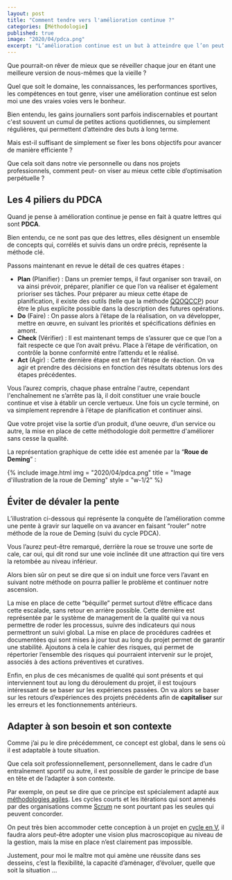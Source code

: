 ```yaml
---
layout: post
title: "Comment tendre vers l'amélioration continue ?"
categories: [Méthodologie]
published: true
image: "2020/04/pdca.png"
excerpt: "L’amélioration continue est un but à atteindre que l’on peut viser via des outils comme la roue de Deming et le processus des pilliers Plan Do Check Act (PDCA)."
---
```


Que pourrait-on rêver de mieux que se réveiller chaque jour en étant une meilleure version de nous-mêmes que la vieille ? 

Quel que soit le domaine, les connaissances, les performances sportives, les compétences en tout genre, viser une amélioration continue est selon moi une des vraies voies vers le bonheur. 

Bien entendu, les gains journaliers sont parfois indiscernables et pourtant c'est souvent un cumul de petites actions quotidiennes, ou simplement régulières, qui permettent d’atteindre des buts à long terme.

Mais est-il suffisant de simplement se fixer les bons objectifs pour avancer de manière efficiente ? 

Que cela soit dans notre vie personnelle ou dans nos projets professionnels, comment peut- on viser au mieux cette cible d’optimisation perpétuelle ? 

## Les 4 piliers du PDCA

Quand je pense à amélioration continue je pense en fait à quatre lettres qui sont **PDCA**. 

Bien entendu, ce ne sont pas que des lettres, elles désignent un ensemble de concepts qui, corrélés et suivis dans un ordre précis, représente la méthode clé. 

Passons maintenant en revue le détail de ces quatres étapes : 

* **Plan** (Planifier) : Dans un premier temps, il faut organiser son travail, on va ainsi prévoir, préparer, planifier ce que l’on va réaliser et également prioriser ses tâches. 
Pour préparer au mieux cette étape de planification, il existe des outils (telle que la méthode [QQOQCCP](https://fr.wikipedia.org/wiki/Scrum_(d%C3%A9veloppement))) pour être le plus explicite possible dans la description des futures opérations.   
* **Do** (Faire) : On passe alors à l’étape de la réalisation, on va développer, mettre en œuvre, en suivant les priorités et spécifications définies en amont.
* **Check** (Vérifier) : Il est maintenant temps de s’assurer que ce que l’on a fait respecte ce que l’on avait prévu. Place à l’étape de vérification, on contrôle la bonne conformité entre l’attendu et le réalisé. 
* **Act** (Agir) : Cette dernière étape est en fait l’étape de réaction. On va agir et prendre des décisions en fonction des résultats obtenus lors des étapes précédentes. 

Vous l’aurez compris, chaque phase entraîne l'autre, cependant l'enchaînement ne s’arrête pas là, il doit constituer une vraie boucle continue et vise à établir un cercle vertueux. Une fois un cycle terminé, on va simplement reprendre à l’étape de planification et continuer ainsi. 

Que votre projet vise la sortie d’un produit, d’une oeuvre, d’un service ou autre, la mise en place de cette méthodologie doit permettre d'améliorer sans cesse la qualité.

La représentation graphique de cette idée est amenée par la “**Roue de Deming**” : 

{% include image.html img = "2020/04/pdca.png" title = "Image d'illustration de la roue de Deming" style = "w-1/2" %}

## Éviter de dévaler la pente 

L’illustration ci-dessous qui représente la conquête de l’amélioration comme une pente à gravir sur laquelle on va avancer en faisant “rouler” notre méthode de la roue de Deming (suivi du cycle PDCA).

Vous l’aurez peut-être remarqué, derrière la roue se trouve une sorte de cale, car oui, qui dit rond sur une voie inclinée dit une attraction qui tire vers la retombée au niveau inférieur. 

Alors bien sûr on peut se dire que si on induit une force vers l’avant en suivant notre méthode on pourra pallier le problème et continuer notre ascension.

La mise en place de cette “béquille” permet surtout d’être efficace dans cette escalade, sans retour en arrière possible. Cette dernière est représentée par le système de management de la qualité qui va nous permettre de roder les processus, suivre des indicateurs qui nous permettront un suivi global. La mise en place de procédures cadrées et documentées qui sont mises à jour tout au long du projet permet de garantir une stabilité. Ajoutons à cela le cahier des risques, qui permet de répertorier l’ensemble des risques qui pourraient intervenir sur le projet, associés à des actions préventives et curatives.

Enfin, en plus de ces mécanismes de qualité qui sont présents et qui interviennent tout au long du déroulement du projet, il est toujours intéressant de se baser sur les expériences passées. On va alors se baser sur les retours d’expériences des projets précédents afin de **capitaliser** sur les erreurs et les fonctionnements antérieurs. 

## Adapter à son besoin et son contexte    

Comme j’ai pu le dire précédemment, ce concept est global, dans le sens où il est adaptable à toute situation. 

Que cela soit professionnellement, personnellement, dans le cadre d’un entraînement sportif ou autre, il est possible de garder le principe de base en tête et de l’adapter à son contexte. 

Par exemple, on peut se dire que ce principe est spécialement adapté aux [méthodologies agiles](https://fr.wikipedia.org/wiki/M%C3%A9thode_agile). Les cycles courts et les itérations qui sont amenés par des organisations comme [Scrum](https://fr.wikipedia.org/wiki/Scrum_(d%C3%A9veloppement)) ne sont pourtant pas les seules qui peuvent concorder.

On peut très bien accommoder cette conception à un projet en [cycle en V](https://fr.wikipedia.org/wiki/Cycle_en_V), il faudra alors peut-être adopter une vision plus macroscopique au niveau de la gestion, mais la mise en place n’est clairement pas impossible. 

Justement, pour moi le maître mot qui amène une réussite dans ses desseins, c’est la flexibilité, la capacité d’aménager, d’évoluer, quelle que soit la situation … 
